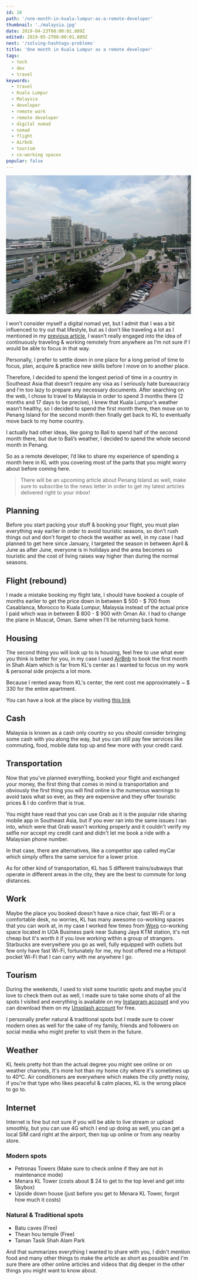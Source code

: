 ```yaml
---
id: 18
path: '/one-month-in-kuala-lumpur-as-a-remote-developer'
thumbnail: './malaysia.jpg'
date: 2019-04-23T08:00:01.889Z
edited: 2019-05-2T08:00:01.889Z
next: '/solving-hashtags-problems'
title: 'One month in Kuala Lumpur as a remote developer'
tags:
  - tech
  - dev
  - travel
keywords:
  - travel
  - Kuala Lumpur
  - Malaysia
  - developer
  - remote work
  - remote developer
  - digital nomad
  - nomad
  - flight
  - Airbnb
  - tourism
  - co-working spaces
popular: false
---
```


![Malaysia, Kuala Lumpur](malaysia.jpg)

I won’t consider myself a digital nomad yet, but I admit that I was a bit influenced to try out that lifestyle, but as I don’t like traveling a lot as I mentioned in my [previous article](/istanbul-trip), I wasn’t really engaged into the idea of continuously traveling & working remotely from anywhere as I’m not sure if I would be able to focus in that way.

Personally, I prefer to settle down in one place for a long period of time to focus, plan, acquire & practice new skills before I move on to another place.

Therefore, I decided to spend the longest period of time in a country in Southeast Asia that doesn’t require any visa as I seriously hate bureaucracy and I'm too lazy to prepare any necessary documents. After searching on the web, I chose to travel to Malaysia in order to spend 3 months there (2 months and 17 days to be precise), I knew that Kuala Lumpur’s weather wasn’t healthy, so I decided to spend the first month there, then move on to Penang Island for the second month then finally get back to KL to eventually move back to my home country.

I actually had other ideas, like going to Bali to spend half of the second month there, but due to Bali’s weather, I decided to spend the whole second month in Penang.

So as a remote developer, I’d like to share my experience of spending a month here in KL with you covering most of the parts that you might worry about before coming here.

> There will be an upcoming article about Penang Island as well, make sure to subscribe to the news letter in order to get my latest articles delivered right to your inbox!

## Planning

Before you start packing your stuff & booking your flight, you must plan everything way earlier in order to avoid touristic seasons, so don't rush things out and don't forget to check the weather as well, in my case I had planned to get here since January, I targeted the season in between April & June as after June, everyone is in holidays and the area becomes so touristic and the cost of living raises way higher than during the normal seasons.

## Flight (rebound)

I made a mistake booking my flight late, I should have booked a couple of months earlier to get the price down in between $ 500 - $ 700 from Casablanca, Morocco to Kuala Lumpur, Malaysia instead of the actual price I paid which was in between $ 800 - $ 900 with Oman Air. I had to change the plane in Muscat, Oman. Same when I'll be returning back home.

## Housing

The second thing you will look up to is housing, feel free to use what ever you think is better for you, in my case I used [AirBnb](https://www.airbnb.com/c/ismailg745?currency=USD) to book the first month in Shah Alam which is far from KL's center as I wanted to focus on my work & personal side projects a lot more.

Because I rented away from KL's center, the rent cost me approximately ~ \$ 330 for the entire apartment.

You can have a look at the place by visiting [this link](https://www.airbnb.com/rooms/16269315?guests=1&adults=1)

## Cash

Malaysia is known as a cash only country so you should consider bringing some cash with you along the way, but you can still pay few services like commuting, food, mobile data top up and few more with your credit card.

## Transportation

Now that you've planned everything, booked your flight and exchanged your money, the first thing that comes in mind is transportation and obviously the first thing you will find online is the numerous warnings to avoid taxis what so ever, as they are expensive and they offer touristic prices & I do confirm that is true.

You might have read that you can use Grab as it is the popular ride sharing mobile app in Southeast Asia, but if you ever ran into the same issues I ran into, which were that Grab wasn't working properly and it couldn't verify my selfie nor accept my credit card and didn't let me book a ride with a Malaysian phone number.

In that case, there are alternatives, like a competitor app called myCar which simply offers the same service for a lower price.

As for other kind of transportation, KL has 5 different trains/subways that operate in different areas in the city, they are the best to commute for long distances.

## Work

Maybe the place you booked doesn't have a nice chair, fast Wi-Fi or a comfortable desk, no worries, KL has many awesome co-working spaces that you can work at, in my case I worked few times from [Worq](https://worq.space/coworking-space/subang/) co-working space located in UOA Business park near Subang Jaya KTM station, it's not cheap but it's worth it if you love working within a group of strangers. Starbucks are everywhere you go as well, fully equipped with outlets but few only have fast Wi-Fi, fortunately for me, my host offered me a Hotspot pocket Wi-Fi that I can carry with me anywhere I go.

## Tourism

During the weekends, I used to visit some touristic spots and maybe you'd love to check them out as well, I made sure to take some shots of all the spots I visited and everything is available on my [Instagram account](https://www.instagram.com/smakosh19/) and you can download them on my [Unsplash account](https://unsplash.com/@smakosh) for free.

I personally prefer natural & traditional spots but I made sure to cover modern ones as well for the sake of my family, friends and followers on social media who might prefer to visit them in the future.

## Weather

KL feels pretty hot than the actual degree you might see online or on weather channels, It's more hot than my home city where it's sometimes up to 40°C. Air conditioners are everywhere which makes the city pretty noisy, if you're that type who likes peaceful & calm places, KL is the wrong place to go to.

## Internet

Internet is fine but not sure if you will be able to live stream or upload smoothly, but you can use 4G which I end up doing as well, you can get a local SIM card right at the airport, then top up online or from any nearby store.

### Modern spots

- Petronas Towers (Make sure to check online if they are not in maintenance mode)
- Menara KL Tower (costs about \$ 24 to get to the top level and get into Skybox)
- Upside down house (just before you get to Menara KL Tower, forgot how much it costs)

### Natural & Traditional spots

- Batu caves (Free)
- Thean hou temple (Free)
- Taman Tasik Shah Alam Park

And that summarizes everything I wanted to share with you, I didn't mention food and many other things to make the article as short as possible and I'm sure there are other online articles and videos that dig deeper in the other things you might want to know about.

